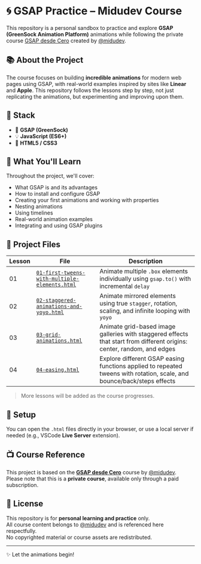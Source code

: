 # 🌀 GSAP Practice – Midudev Course

This repository is a personal sandbox to practice and explore **GSAP (GreenSock Animation Platform)** animations while following the private course [GSAP desde Cero](https://midu.dev/curso/gsap-desde-cero) created by [@midudev](https://github.com/midudev).

## 📚 About the Project

The course focuses on building **incredible animations** for modern web pages using GSAP, with real-world examples inspired by sites like **Linear** and **Apple**. This repository follows the lessons step by step, not just replicating the animations, but experimenting and improving upon them.

## 🚀 Stack

- 🧩 **GSAP (GreenSock)**
- 💡 **JavaScript (ES6+)**
- 🎨 **HTML5 / CSS3**

## 🧠 What You'll Learn

Throughout the project, we'll cover:

- What GSAP is and its advantages
- How to install and configure GSAP
- Creating your first animations and working with properties
- Nesting animations
- Using timelines
- Real-world animation examples
- Integrating and using GSAP plugins

## 📁 Project Files

| Lesson | File | Description |
|--------|------|-------------|
| 01 | [`01-first-tweens-with-multiple-elements.html`](./01-first-tweens-with-multiple-elements.html) | Animate multiple `.box` elements individually using `gsap.to()` with incremental `delay` |
| 02 | [`02-staggered-animations-and-yoyo.html`](./02-staggered-animations-and-yoyo.html) | Animate mirrored elements using true `stagger`, rotation, scaling, and infinite looping with `yoyo` |
| 03 | [`03-grid-animations.html`](./03-grid-animations.html) | Animate grid-based image galleries with staggered effects that start from different origins: center, random, and edges |
| 04 | [`04-easing.html`](./04-easing.html) | Explore different GSAP easing functions applied to repeated tweens with rotation, scale, and bounce/back/steps effects |


> More lessons will be added as the course progresses.

## 🔧 Setup

You can open the `.html` files directly in your browser, or use a local server if needed (e.g., VSCode **Live Server** extension).

## 📺 Course Reference

This project is based on the **[GSAP desde Cero](https://midu.dev/curso/gsap-desde-cero)** course by [@midudev](https://github.com/midudev).  
Please note that this is a **private course**, available only through a paid subscription.

## 📝 License

This repository is for **personal learning and practice** only.  
All course content belongs to [@midudev](https://github.com/midudev) and is referenced here respectfully.  
No copyrighted material or course assets are redistributed.

---

✨ Let the animations begin!
